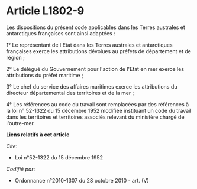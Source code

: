 # Article L1802-9

Les dispositions du présent code applicables dans les Terres australes et antarctiques françaises sont ainsi adaptées :

1° Le représentant de l'Etat dans les Terres australes et antarctiques françaises exerce les attributions dévolues au préfets
de département et de région ;

2° Le délégué du Gouvernement pour l'action de l'Etat en mer exerce les attributions du préfet maritime ;

3° Le chef du service des affaires maritimes exerce les attributions du directeur départemental des territoires et de la
mer ;

4° Les références au code du travail sont remplacées par des références à la loi n° 52-1322 du 15 décembre 1952 modifiée
instituant un code du travail dans les territoires et territoires associés relevant du ministère chargé de l'outre-mer.

**Liens relatifs à cet article**

_Cite_:

  - Loi n°52-1322 du 15 décembre 1952

_Codifié par_:

  - Ordonnance n°2010-1307 du 28 octobre 2010 - art. (V)

